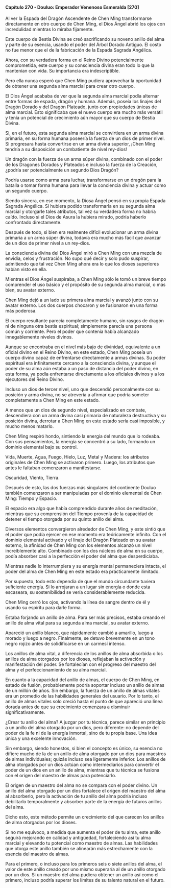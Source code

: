 
#### Capítulo 270 - Douluo: Emperador Venenoso Esmeralda [270]

Al ver la Espada del Dragón Ascendente de Chen Ming transformarse directamente en otro cuerpo de Chen Ming, el Dios Ángel abrió los ojos con incredulidad mientras lo miraba fijamente.

Este cuerpo de Bestia Divina se creó sacrificando su noveno anillo del alma y parte de su esencia, usando el poder del Árbol Dorado Antiguo. El costo no fue menor que el de la fabricación de la Espada Sagrada Angélica.

Ahora, con su verdadera forma en el Reino Divino potencialmente comprometida, este cuerpo y su consciencia divina eran todo lo que la mantenían con vida. Su importancia era indescriptible.

Pero ella nunca esperó que Chen Ming pudiera aprovechar la oportunidad de obtener una segunda alma marcial para crear otro cuerpo.

El Dios Ángel acababa de ver que la segunda alma marcial podía alternar entre formas de espada, dragón y humana. Además, poseía los linajes del Dragón Dorado y del Dragón Plateado, junto con propiedades únicas de alma marcial. Esto significaba que el nuevo cuerpo era mucho más versátil y tenía un potencial de crecimiento aún mayor que su cuerpo de Bestia Divina.

Si, en el futuro, esta segunda alma marcial se convirtiera en un arma divina primaria, en su forma humana poseería la fuerza de un dios de primer nivel. Si progresara hasta convertirse en un arma divina superior, ¡Chen Ming tendría a su disposición un combatiente de nivel rey-dios!

Un dragón con la fuerza de un arma súper divina, combinado con el poder de los Dragones Dorados y Plateados e incluso la fuerza de la Creación, ¿podría ser potencialmente un segundo Dios Dragón?

Podría usarse como arma para luchar, transformarse en un dragón para la batalla o tomar forma humana para llevar la conciencia divina y actuar como un segundo cuerpo.

Siendo sincera, en ese momento, la Diosa Ángel pensó en su propia Espada Sagrada Angélica. Si hubiera podido transformarla en su segunda alma marcial y otorgarle tales atributos, tal vez su verdadera forma no habría caído. Incluso si el Dios de Asura la hubiera mirado, podría haberlo confrontado directamente.

Después de todo, si bien era realmente difícil evolucionar un arma divina primaria a un arma súper divina, todavía era mucho más fácil que avanzar de un dios de primer nivel a un rey-dios.

La consciencia divina del Dios Ángel miró a Chen Ming con una mezcla de envidia, celos y frustración. No supo qué decir y solo pudo suspirar, admitiendo que tal vez Chen Ming ahora era lo que los dioses superiores habían visto en ella.

Mientras el Dios Ángel suspiraba, a Chen Ming sólo le tomó un breve tiempo comprender el uso básico y el propósito de su segunda alma marcial, o más bien, su avatar externo.

Chen Ming dejó a un lado su primera alma marcial y avanzó junto con su avatar externo. Los dos cuerpos chocaron y se fusionaron en una forma más poderosa.

El cuerpo resultante parecía completamente humano, sin rasgos de dragón ni de ninguna otra bestia espiritual; simplemente parecía una persona común y corriente. Pero el poder que contenía había alcanzado innegablemente niveles divinos.

Aunque se encontraba en el nivel más bajo de divinidad, equivalente a un oficial divino en el Reino Divino, en este estado, Chen Ming poseía un cuerpo divino capaz de enfrentarse directamente a armas divinas. Su poder espiritual era infinitamente cercano a la consciencia divina, y aunque el poder de su alma aún estaba a un paso de distancia del poder divino, en esta forma, ya podía enfrentarse directamente a los oficiales divinos y a los ejecutores del Reino Divino.

Incluso un dios de tercer nivel, uno que descendió personalmente con su posición y arma divina, no se atrevería a afirmar que podría someter completamente a Chen Ming en este estado.

A menos que un dios de segundo nivel, especializado en combate, descendiera con un arma divina casi primaria de naturaleza destructiva y su posición divina, derrotar a Chen Ming en este estado sería casi imposible, y mucho menos matarlo.

Chen Ming respiró hondo, sintiendo la energía del mundo que lo rodeaba. Con sus pensamientos, la energía se concentró a su lado, formando un dominio elemental bajo su control.

Vida, Muerte, Agua, Fuego, Hielo, Luz, Metal y Madera: los atributos originales de Chen Ming se activaron primero. Luego, los atributos que antes le faltaban comenzaron a manifestarse.

Oscuridad, Viento, Tierra.

Después de esto, las dos fuerzas más singulares del continente Douluo también comenzaron a ser manipuladas por el dominio elemental de Chen Ming: Tiempo y Espacio.

El espacio era algo que había comprendido durante años de meditación, mientras que su comprensión del Tiempo provenía de la capacidad de detener el tiempo otorgada por su quinto anillo del alma.

Diversos elementos convergieron alrededor de Chen Ming, y este sintió que el poder que podía ejercer en ese momento era teóricamente infinito. Con el dominio elemental activado y el linaje del Dragón Plateado en su avatar externo, la afinidad de Chen Ming con los elementos alcanzó un nivel increíblemente alto. Combinado con los dos núcleos de alma en su cuerpo, podía absorber casi a la perfección el poder del alma que desperdiciaba.

Mientras nadie lo interrumpiera y su energía mental permaneciera intacta, el poder del alma de Chen Ming en este estado era prácticamente ilimitado.

Por supuesto, todo esto dependía de que el mundo circundante tuviera suficiente energía. Si lo arrojaran a un lugar sin energía o donde esta escaseara, su sostenibilidad se vería considerablemente reducida.

Chen Ming cerró los ojos, activando la línea de sangre dentro de él y usando su espíritu para darle forma.

Estaba forjando un anillo de alma. Para ser más precisos, estaba creando el anillo de alma vital para su segunda alma marcial, su avatar externo.

Apareció un anillo blanco, que rápidamente cambió a amarillo, luego a morado y luego a negro. Finalmente, se detuvo brevemente en un tono negro rojizo antes de solidificarse en un carmesí intenso.

Los anillos de alma vital, a diferencia de los anillos de alma absorbida o los anillos de alma otorgados por los dioses, reflejaban la activación y manifestación del poder. Se fortalecían con el progreso del maestro del alma y el perfeccionamiento de su alma marcial.

En cuanto a la capacidad del anillo de almas, el cuerpo de Chen Ming, en estado de fusión, probablemente podría soportar incluso un anillo de almas de un millón de años. Sin embargo, la fuerza de un anillo de almas vitales era un promedio de las habilidades generales del usuario. Por lo tanto, el anillo de almas vitales solo creció hasta el punto de que apareció una línea dorada antes de que su crecimiento comenzara a disminuir significativamente.

¿Crear tu anillo del alma? A juzgar por tu técnica, parece similar en principio a un anillo del alma otorgado por un dios, pero diferente: no depende del poder de la fe ni de la energía inmortal, sino de tu propia base. Una idea única y una excelente innovación.

Sin embargo, siendo honestos, si bien el concepto es único, su esencia no difiere mucho de la de un anillo de alma otorgado por un dios para maestros de almas individuales; quizás incluso sea ligeramente inferior. Los anillos de alma otorgados por un dios actúan como intermediarios para convertir el poder de un dios en un anillo de alma, mientras que tu técnica se fusiona con el origen del maestro de almas para potenciarlo.

El origen de un maestro del alma no se compara con el poder divino. Un anillo del alma otorgado por un dios fortalece el origen del maestro del alma al absorberlo, pero la activación de tu anillo del alma podría incluso debilitarlo temporalmente y absorber parte de la energía de futuros anillos del alma.

Dicho esto, este método permite un crecimiento del que carecen los anillos de alma otorgados por los dioses.

Si no me equivoco, a medida que aumenta el poder de tu alma, este anillo seguirá mejorando en calidad y antigüedad, fortaleciendo así tu alma marcial y elevando tu potencial como maestro de almas. Las habilidades que otorga este anillo también se alinearán más estrechamente con la esencia del maestro de almas.

Para el primero, o incluso para los primeros seis o siete anillos del alma, el valor de este anillo creado por uno mismo superaría al de un anillo otorgado por un dios. Si un maestro del alma pudiera obtener un anillo así como el primero, incluso podría superar los límites de su talento natural en el futuro.